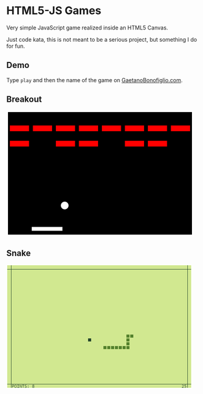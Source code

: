 # HTML5-JS Games
Very simple JavaScript game realized inside an HTML5 Canvas. 

Just code kata, this is not meant to be a serious project, but something I do for fun.

## Demo
Type ```play``` and then the name of the game on [GaetanoBonofiglio.com](http://www.gaetanobonofiglio.com/).

## Breakout
![capture](capture.png)

## Snake
![capture](capture2.png)
